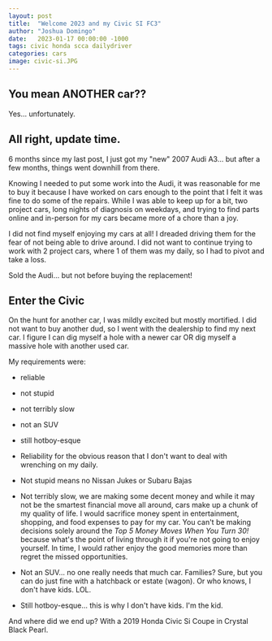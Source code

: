 ```yaml
---
layout: post
title:  "Welcome 2023 and my Civic SI FC3"
author: "Joshua Domingo"
date:   2023-01-17 00:00:00 -1000
tags: civic honda scca dailydriver
categories: cars
image: civic-si.JPG
---
```


## You mean ANOTHER car??

Yes... unfortunately.

## All right, update time.

6 months since my last post, I just got my "new" 2007 Audi A3... but after a few months, things went downhill from there.

Knowing I needed to put some work into the Audi, it was reasonable for me to buy it because I have worked on cars enough to the point that I felt it was fine to do some of the repairs. While I was able to keep up for a bit, two project cars, long nights of diagnosis on weekdays, and trying to find parts online and in-person for my cars became more of a chore than a joy. 

I did not find myself enjoying my cars at all! I dreaded driving them for the fear of not being able to drive around. I did not want to continue trying to work with 2 project cars, where 1 of them was my daily, so I had to pivot and take a loss.

Sold the Audi... but not before buying the replacement!

## Enter the Civic

On the hunt for another car, I was mildly excited but mostly mortified. I did not want to buy another dud, so I went with the dealership to find my next car. I figure I can dig myself a hole with a newer car OR dig myself a massive hole with another used car.

My requirements were:
- reliable
- not stupid
- not terribly slow
- not an SUV
- still hotboy-esque

- Reliability for the obvious reason that I don't want to deal with wrenching on my daily. 
- Not stupid means no Nissan Jukes or Subaru Bajas
- Not terribly slow, we are making some decent money and while it may not be the smartest financial move all around, cars make up a chunk of my quality of life. I would sacrifice money spent in entertainment, shopping, and food expenses to pay for my car. You can't be making decisions solely around the *Top 5 Money Moves When You Turn 30!* because what's the point of living through it if you're not going to enjoy yourself. In time, I would rather enjoy the good memories more than regret the missed opportunities.
- Not an SUV... no one really needs that much car. Families? Sure, but you can do just fine with a hatchback or estate (wagon). Or who knows, I don't have kids. LOL.
- Still hotboy-esque... this is why I don't have kids. I'm the kid.

And where did we end up? With a 2019 Honda Civic Si Coupe in Crystal Black Pearl.


